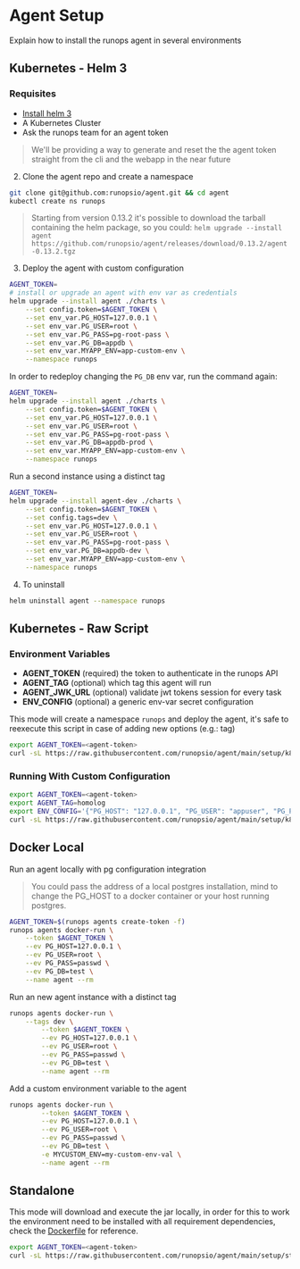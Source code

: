 # Agent Setup

Explain how to install the runops agent in several environments

## Kubernetes - Helm 3

### Requisites

- [Install helm 3](https://helm.sh/docs/intro/install/)
- A Kubernetes Cluster
- Ask the runops team for an agent token

> We'll be providing a way to generate and reset the the agent token straight from the cli and the webapp in the near future

2. Clone the agent repo and create a namespace

```sh
git clone git@github.com:runopsio/agent.git && cd agent
kubectl create ns runops
```

> Starting from version 0.13.2 it's possible to download the tarball containing the helm package, so you could:
> `helm upgrade --install agent https://github.com/runopsio/agent/releases/download/0.13.2/agent-0.13.2.tgz`

3. Deploy the agent with custom configuration

```sh
AGENT_TOKEN=
# install or upgrade an agent with env var as credentials
helm upgrade --install agent ./charts \
    --set config.token=$AGENT_TOKEN \
    --set env_var.PG_HOST=127.0.0.1 \
    --set env_var.PG_USER=root \
    --set env_var.PG_PASS=pg-root-pass \
    --set env_var.PG_DB=appdb \
    --set env_var.MYAPP_ENV=app-custom-env \
    --namespace runops
```

In order to redeploy changing the `PG_DB` env var, run the command again:

```sh
AGENT_TOKEN=
helm upgrade --install agent ./charts \
    --set config.token=$AGENT_TOKEN \
    --set env_var.PG_HOST=127.0.0.1 \
    --set env_var.PG_USER=root \
    --set env_var.PG_PASS=pg-root-pass \
    --set env_var.PG_DB=appdb-prod \
    --set env_var.MYAPP_ENV=app-custom-env \
    --namespace runops
```

Run a second instance using a distinct tag

```sh
AGENT_TOKEN=
helm upgrade --install agent-dev ./charts \
    --set config.token=$AGENT_TOKEN \
    --set config.tags=dev \
    --set env_var.PG_HOST=127.0.0.1 \
    --set env_var.PG_USER=root \
    --set env_var.PG_PASS=pg-root-pass \
    --set env_var.PG_DB=appdb-dev \
    --set env_var.MYAPP_ENV=app-custom-env \
    --namespace runops
```

4. To uninstall

```sh
helm uninstall agent --namespace runops
```

## Kubernetes - Raw Script

### Environment Variables

- **AGENT_TOKEN** (required) the token to authenticate in the runops API
- **AGENT_TAG** (optional) which tag this agent will run
- **AGENT_JWK_URL** (optional) validate jwt tokens session for every task
- **ENV_CONFIG** (optional) a generic env-var secret configuration

This mode will create a namespace `runops` and deploy the agent, it's safe to reexecute this script
in case of adding new options (e.g.: tag)

```sh
export AGENT_TOKEN=<agent-token>
curl -sL https://raw.githubusercontent.com/runopsio/agent/main/setup/k8s.sh | bash
```

### Running With Custom Configuration

```sh
export AGENT_TOKEN=<agent-token>
export AGENT_TAG=homolog
export ENV_CONFIG='{"PG_HOST": "127.0.0.1", "PG_USER": "appuser", "PG_PASS": "123", "PG_DB": "appdb", "PG_PORT": 5432}'
curl -sL https://raw.githubusercontent.com/runopsio/agent/main/setup/k8s.sh | bash
```

## Docker Local

Run an agent locally with pg configuration integration

> You could pass the address of a local postgres installation, mind to change the PG_HOST to a docker container or your host running postgres.

```sh
AGENT_TOKEN=$(runops agents create-token -f)
runops agents docker-run \
	--token $AGENT_TOKEN \
	--ev PG_HOST=127.0.0.1 \
	--ev PG_USER=root \
	--ev PG_PASS=passwd \
	--ev PG_DB=test \
	--name agent --rm
```

Run an new agent instance with a distinct tag

```sh
runops agents docker-run \
	--tags dev \
        --token $AGENT_TOKEN \
        --ev PG_HOST=127.0.0.1 \
        --ev PG_USER=root \
        --ev PG_PASS=passwd \
        --ev PG_DB=test \
        --name agent --rm
```

Add a custom environment variable to the agent

```sh
runops agents docker-run \
        --token $AGENT_TOKEN \
        --ev PG_HOST=127.0.0.1 \
        --ev PG_USER=root \
        --ev PG_PASS=passwd \
        --ev PG_DB=test \
        -e MYCUSTOM_ENV=my-custom-env-val \
        --name agent --rm
```

## Standalone

This mode will download and execute the jar locally, in order for this to work the environment need to be installed with all requirement dependencies, check the [Dockerfile](../Dockerfile) for reference.

```sh
export AGENT_TOKEN=<agent-token>
curl -sL https://raw.githubusercontent.com/runopsio/agent/main/setup/standalone.sh | bash
```

